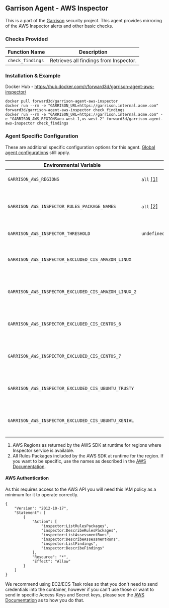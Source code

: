 Garrison Agent - AWS Inspector
--

This is a part of the [Garrison](https://github.com/forward3d/garrison) security project. This agent provides mirroring of the AWS Inspector alerts and other basic checks.

### Checks Provided

| Function Name | Description  |
| ------------- | ------------- |
| `check_findings` | Retrieves all findings from Inspector. |

### Installation & Example

Docker Hub - https://hub.docker.com/r/forward3d/garrison-agent-aws-inspector/

    docker pull forward3d/garrison-agent-aws-inspector
    docker run --rm -e "GARRISON_URL=https://garrison.internal.acme.com" forward3d/garrison-agent-aws-inspector check_findings
    docker run --rm -e "GARRISON_URL=https://garrison.internal.acme.com" -e "GARRISON_AWS_REGIONS=eu-west-1,us-west-2" forward3d/garrison-agent-aws-inspector check_findings

### Agent Specific Configuration

These are additional specific configuration options for this agent. [Global agent configurations](https://github.com/forward3d/garrison#global-configuration-options) still apply.

| Environmental Variable  | Default | Expects |
| ------------- | ------------- | ------------- |
| `GARRISON_AWS_REGIONS` | `all` [[1]](#f1) | Comma Separated Strings eg. `eu-west-1,us-west-2` |
| `GARRISON_AWS_INSPECTOR_RULES_PACKAGE_NAMES` | `all` [[2]](#f2) | Comma Separated Strings eg. `Common Vulnerabilities and Exposures,Security Best Practices` |
| `GARRISON_AWS_INSPECTOR_THRESHOLD` | `undefined,informational,low,medium,high`| Comma Separated Strings eg. `medium,high` |
| `GARRISON_AWS_INSPECTOR_EXCLUDED_CIS_AMAZON_LINUX` | | Comma Separated Strings of the Rule IDs you want to exclude eg. `3.6,1.2.1.6` |
| `GARRISON_AWS_INSPECTOR_EXCLUDED_CIS_AMAZON_LINUX_2` | | Comma Separated Strings of the Rule IDs you want to exclude eg. `3.6,1.2.1.6` |
| `GARRISON_AWS_INSPECTOR_EXCLUDED_CIS_CENTOS_6` | | Comma Separated Strings of the Rule IDs you want to exclude eg. `3.6,1.2.1.6` |
| `GARRISON_AWS_INSPECTOR_EXCLUDED_CIS_CENTOS_7` | | Comma Separated Strings of the Rule IDs you want to exclude eg. `3.6,1.2.1.6` |
| `GARRISON_AWS_INSPECTOR_EXCLUDED_CIS_UBUNTU_TRUSTY` | | Comma Separated Strings of the Rule IDs you want to exclude eg. `3.6,1.2.1.6` |
| `GARRISON_AWS_INSPECTOR_EXCLUDED_CIS_UBUNTU_XENIAL` | | Comma Separated Strings of the Rule IDs you want to exclude eg. `3.6,1.2.1.6` |

1. <span id="f1"></span> AWS Regions as returned by the AWS SDK at runtime for regions where Inspector service is available.
2. <span id="f2"></span> All Rules Packages included by the AWS SDK at runtime for the region. If you want to be specific, use the names as described in the [AWS Documentation](https://docs.aws.amazon.com/inspector/latest/userguide/inspector_rules-arns.html).

#### AWS Authentication

As this requires access to the AWS API you will need this IAM policy as a minimum for it to operate correctly.

    {
        "Version": "2012-10-17",
        "Statement": [
            {
                "Action": [
                    "inspector:ListRulesPackages",
                    "inspector:DescribeRulesPackages",
                    "inspector:ListAssessmentRuns",
                    "inspector:DescribeAssessmentRuns",
                    "inspector:ListFindings",
                    "inspector:DescribeFindings"
                ],
                "Resource": "*",
                "Effect": "Allow"
            }
        ]
    }

We recommend using EC2/ECS Task roles so that you don't need to send credentials into the container, however if you can't use those or want to send in specific Access Keys and Secret keys, please see the [AWS Documentation](https://docs.aws.amazon.com/sdk-for-ruby/v3/developer-guide/setup-config.html#aws-ruby-sdk-credentials-environment) as to how you do that.
